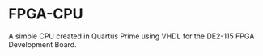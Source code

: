 # FPGA-CPU
A simple CPU created in Quartus Prime using VHDL for the DE2-115 FPGA Development Board.
